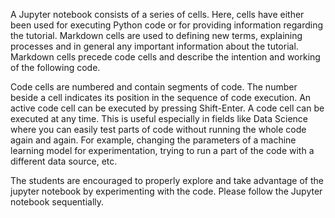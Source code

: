 A Jupyter notebook consists of a series of cells. Here, cells have either been used for executing Python code or for providing information regarding the tutorial. Markdown cells are used to defining new terms, explaining processes and in general any important information about the tutorial. Markdown cells precede code cells and describe the intention and working of the following code.

Code cells are numbered and contain segments of code. The number beside a cell indicates its position in the sequence of code execution. An active code cell can be executed by pressing Shift-Enter. A code cell can be executed at any time. This is useful especially in fields like Data Science where you can easily test parts of code without running the whole code again and again. For example, changing the parameters of a machine learning model for experimentation, trying to run a part of the code with a different data source, etc.

The students are encouraged to properly explore and take advantage of the jupyter notebook by experimenting with the code. Please follow the Jupyter notebook sequentially.